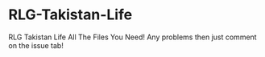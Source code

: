 # RLG-Takistan-Life
RLG Takistan Life All The Files You Need!
Any problems then just comment on the issue tab!
